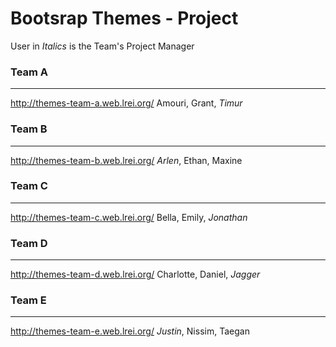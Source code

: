 # Bootsrap Themes - Project
User in _Italics_ is the Team's Project Manager

### Team A
---
http://themes-team-a.web.lrei.org/
Amouri, Grant, _Timur_

### Team B
---
http://themes-team-b.web.lrei.org/
_Arlen_, Ethan, Maxine

### Team C
---
http://themes-team-c.web.lrei.org/
Bella, Emily, _Jonathan_

### Team D
---
http://themes-team-d.web.lrei.org/
Charlotte, Daniel, _Jagger_

### Team E
---
http://themes-team-e.web.lrei.org/
_Justin_, Nissim, Taegan
